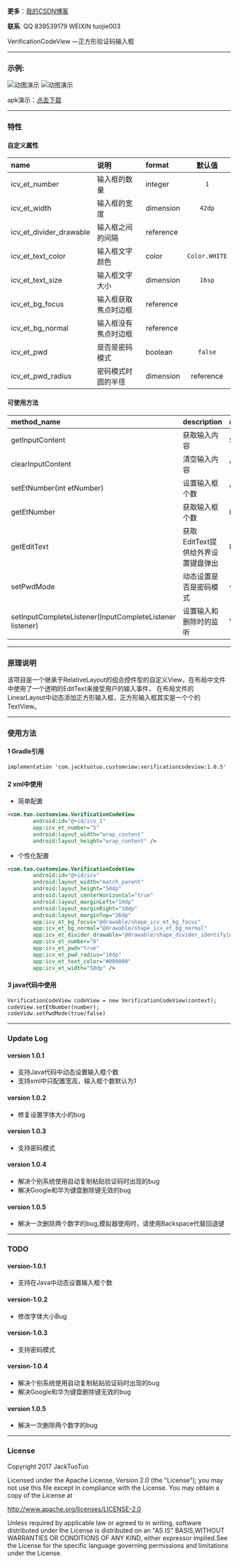 


**更多**：[我的CSDN博客](http://blog.csdn.net/qq_33553515/article/details/73344155)

**联系**: QQ 839539179  WEIXIN tuojie003　　　　


VerificationCodeView  —正方形验证码输入框


---------

### 示例:

![动图演示](https://github.com/JackTuoTuo/VerificationCodeView/blob/master/GIF.gif)
![动图演示](https://github.com/JackTuoTuo/VerificationCodeView/blob/master/GIF2.gif)

apk演示：[点击下载](https://github.com/JackTuoTuo/VerificationCodeView/blob/master/app-release.apk?raw=true)

--------
### 特性

#### 自定义属性
|name|说明|format|默认值|
|:--|:--|:--|:--:|
|icv_et_number|输入框的数量|integer|```1```|
|icv_et_width|输入框的宽度|dimension|```42dp```|
|icv_et_divider_drawable|输入框之间的间隔|reference|```  ```|
|icv_et_text_color|输入框文字颜色|color|```Color.WHITE```|
|icv_et_text_size|输入框文字大小|dimension|```16sp```|
|icv_et_bg_focus|输入框获取焦点时边框|reference|``` ```|
|icv_et_bg_normal|输入框没有焦点时边框|reference|``` ```|
|icv_et_pwd|是否是密码模式|boolean|```false```|
|icv_et_pwd_radius|密码模式时圆的半径|dimension|reference|```默认半径为四分之一的输入框宽度```|



#### 可使用方法
|method_name|description|return_type|
|:--|:--|:--|
|getInputContent|获取输入内容|String|
|clearInputContent|清空输入内容|Void|
|setEtNumber(int etNumber)|设置输入框个数|Void|
|getEtNumber|获取输入框个数|int|
|getEditText|获取EditText提供给外界设置键盘弹出|EditText|
|setPwdMode|动态设置是否是密码模式|void|
|setInputCompleteListener(InputCompleteListener listener) |设置输入和删除时的监听|Void|






--------
### 原理说明

该项目是一个继承于RelativeLayout的组合控件型的自定义View，在布局中文件中使用了一个透明的EditText来接受用户的输入事件，
在布局文件的LinearLayout中动态添加正方形输入框，正方形输入框其实是一个个的TextView。

--------
### 使用方法


#### 1 Gradle引用
``` xml
implementation 'com.jacktuotuo.customview:verificationcodeview:1.0.5'
```

#### 2 xml中使用
- 简单配置

``` xml
<com.tuo.customview.VerificationCodeView
        android:id="@+id/icv_1"
        app:icv_et_number="5"
        android:layout_width="wrap_content"
        android:layout_height="wrap_content" />
```
- 个性化配置
``` xml
<com.tuo.customview.VerificationCodeView
        android:id="@+id/icv"
        android:layout_width="match_parent"
        android:layout_height="50dp"
        android:layout_centerHorizontal="true"
        android:layout_marginLeft="10dp"
        android:layout_marginRight="10dp"
        android:layout_marginTop="26dp"
        app:icv_et_bg_focus="@drawable/shape_icv_et_bg_focus"
        app:icv_et_bg_normal="@drawable/shape_icv_et_bg_normal"
        app:icv_et_divider_drawable="@drawable/shape_divider_identifying"
        app:icv_et_number="6"
        app:icv_et_pwd="true"
        app:icv_et_pwd_radius="10dp"
        app:icv_et_text_color="#000000"
        app:icv_et_width="50dp" />
```

#### 3 java代码中使用
``` xml
VerificationCodeView codeView = new VerificationCodeView(context);
codeView.setEtNumber(number);
codeVidw.setPwdMode(true/false)
```
--------
### Update Log

#### version 1.0.1
 - 支持Java代码中动态设置输入框个数
 - 支持xml中只配置宽高，输入框个数默认为1
#### version 1.0.2
 - 修复设置字体大小的bug
#### version 1.0.3
 - 支持密码模式
#### version 1.0.4
 - 解决个别系统使用自动复制粘贴验证码时出现的bug
 - 解决Google和华为键盘删除键无效的bug
#### version 1.0.5
 - 解决一次删除两个数字的bug,模拟器使用时，请使用Backspace代替回退键
---------
### TODO

#### version-1.0.1
 - 支持在Java中动态设置输入框个数
#### version-1.0.2
 - 修改字体大小Bug
#### version-1.0.3
 - 支持密码模式
#### version-1.0.4
 - 解决个别系统使用自动复制粘贴验证码时出现的bug
 - 解决Google和华为键盘删除键无效的bug
#### version 1.0.5
 - 解决一次删除两个数字的bug
---------
### License

Copyright 2017 JackTuoTuo

Licensed under the Apache License, Version 2.0 (the "License");
you may not use this file except in compliance with the License.
You may obtain a copy of the License at

   http://www.apache.org/licenses/LICENSE-2.0

Unless required by applicable law or agreed to in writing, software
distributed under the License is distributed on an "AS IS" BASIS,WITHOUT WARRANTIES OR CONDITIONS OF ANY KIND, either expressor implied.See the License for the specific language governing permissions and limitations under the License.

